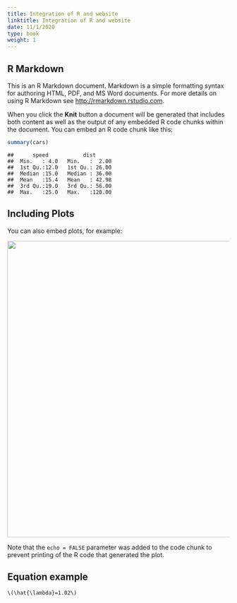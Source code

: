 ```yaml
---
title: Integration of R and website
linktitle: Integration of R and website
date: 11/1/2020
type: book
weight: 1
---
```




## R Markdown


This is an R Markdown document. Markdown is a simple formatting syntax for authoring HTML, PDF, and MS Word documents. For more details on using R Markdown see <http://rmarkdown.rstudio.com>.

When you click the **Knit** button a document will be generated that includes both content as well as the output of any embedded R code chunks within the document. You can embed an R code chunk like this:


```r
summary(cars)
```

```
##      speed           dist       
##  Min.   : 4.0   Min.   :  2.00  
##  1st Qu.:12.0   1st Qu.: 26.00  
##  Median :15.0   Median : 36.00  
##  Mean   :15.4   Mean   : 42.98  
##  3rd Qu.:19.0   3rd Qu.: 56.00  
##  Max.   :25.0   Max.   :120.00
```

## Including Plots

You can also embed plots, for example:

<img src="/manual/chapter-1/rrest_files/figure-html/pressure-1.png" width="672" />

Note that the `echo = FALSE` parameter was added to the code chunk to prevent printing of the R code that generated the plot.

## Equation example

`\(\hat{\lambda}=1.02\)`
